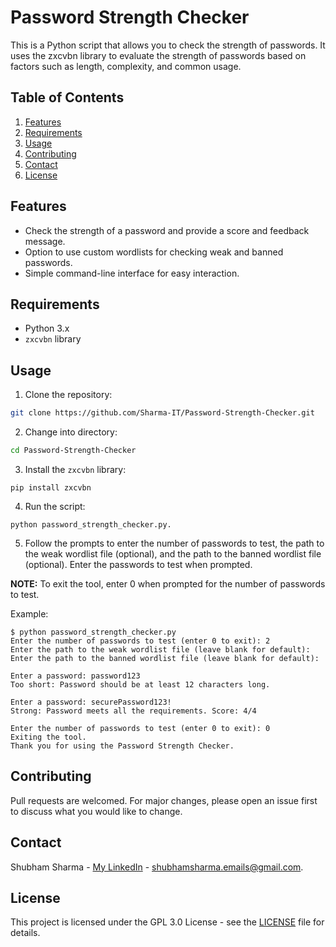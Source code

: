# Password Strength Checker

This is a Python script that allows you to check the strength of passwords. It uses the zxcvbn library to evaluate the strength of passwords based on factors such as length, complexity, and common usage.

## Table of Contents

1. [Features](#features)
2. [Requirements](#requirements)
3. [Usage](#usage)
4. [Contributing](#contributing)
5. [Contact](#contact)
6. [License](#license)

## Features

* Check the strength of a password and provide a score and feedback message.
* Option to use custom wordlists for checking weak and banned passwords.
* Simple command-line interface for easy interaction.

## Requirements

* Python 3.x
* `zxcvbn` library

## Usage

1. Clone the repository:

```sh
git clone https://github.com/Sharma-IT/Password-Strength-Checker.git
```

2. Change into directory:

```sh
cd Password-Strength-Checker
```

3. Install the `zxcvbn` library:

```
pip install zxcvbn
```

4. Run the script:

```
python password_strength_checker.py.
```

5. Follow the prompts to enter the number of passwords to test, the path to the weak wordlist file (optional), and the path to the banned wordlist file (optional). Enter the passwords to test when prompted.

**NOTE:** To exit the tool, enter 0 when prompted for the number of passwords to test.

Example:
```
$ python password_strength_checker.py
Enter the number of passwords to test (enter 0 to exit): 2
Enter the path to the weak wordlist file (leave blank for default):  
Enter the path to the banned wordlist file (leave blank for default):

Enter a password: password123
Too short: Password should be at least 12 characters long.

Enter a password: securePassword123!
Strong: Password meets all the requirements. Score: 4/4

Enter the number of passwords to test (enter 0 to exit): 0
Exiting the tool.
Thank you for using the Password Strength Checker.
```

## Contributing

Pull requests are welcomed. For major changes, please open an issue first to discuss what you would like to change.

## Contact

Shubham Sharma - [My LinkedIn](https://www.linkedin.com/in/sharma-it/) - shubhamsharma.emails@gmail.com.

## License

This project is licensed under the GPL 3.0 License - see the [LICENSE](LICENSE) file for details.
